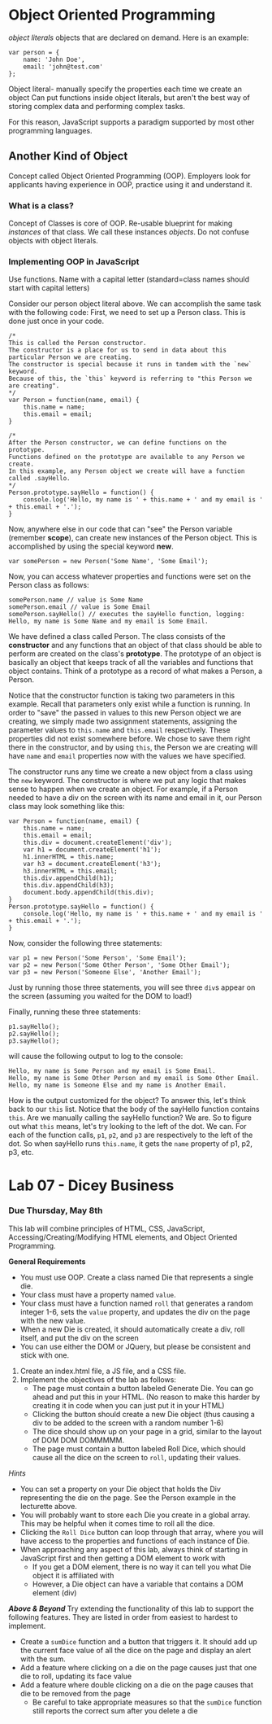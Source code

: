 # Object Oriented Programming

 *object literals* 
 objects that are declared on demand. 
 Here is an example:
```
var person = {
    name: 'John Doe',
    email: 'john@test.com'
};
```
Object literal-
manually specify the properties each time we create an object
Can put functions inside object literals, but aren't the best way of storing complex data and performing complex tasks.

For this reason, JavaScript supports a paradigm supported by most other programming languages.

## Another Kind of Object
Concept called Object Oriented Programming (OOP). 
Employers look for applicants having experience in OOP, practice using it and understand it.

### What is a class?
Concept of Classes is core of OOP. 
Re-usable blueprint for making *instances* of that class. 
We call these instances *objects*. Do not confuse objects with object literals.

### Implementing OOP in JavaScript
Use functions. 
Name with a capital letter (standard=class names should start with capital letters)

Consider our person object literal above. We can accomplish the same task with the following code:
First, we need to set up a Person class. This is done just once in your code.
```
/*
This is called the Person constructor.
The constructor is a place for us to send in data about this particular Person we are creating.
The constructor is special because it runs in tandem with the `new` keyword.
Because of this, the `this` keyword is referring to "this Person we are creating".
*/
var Person = function(name, email) {
    this.name = name;
    this.email = email;
}

/*
After the Person constructor, we can define functions on the prototype.
Functions defined on the prototype are available to any Person we create.
In this example, any Person object we create will have a function called .sayHello.
*/
Person.prototype.sayHello = function() {
    console.log('Hello, my name is ' + this.name + ' and my email is ' + this.email + '.');
}
```
Now, anywhere else in our code that can "see" the Person variable (remember **scope**), can create new instances of the Person object.
This is accomplished by using the special keyword **new**.
```
var somePerson = new Person('Some Name', 'Some Email');
```
Now, you can access whatever properties and functions were set on the Person class as follows:
```
somePerson.name // value is Some Name
somePerson.email // value is Some Email
somePerson.sayHello() // executes the sayHello function, logging: Hello, my name is Some Name and my email is Some Email.
```

We have defined a class called Person. The class consists of the **constructor** and any functions that an object of that class should be able to perform are created on the class's **prototype**.
The prototype of an object is basically an object that keeps track of all the variables and functions that object contains. Think of a prototype as a record of what makes a Person, a Person.

Notice that the constructor function is taking two parameters in this example. Recall that parameters only exist while a function is running. In order to "save" the passed in values to this new Person object we are creating, we simply made two assignment statements, assigning the parameter values to `this.name` and `this.email` respectively. These properties did not exist somewhere before. We chose to save them right there in the constructor, and by using `this`, the Person we are creating will have `name` and `email` properties now with the values we have specified.

The constructor runs any time we create a new object from a class using the `new` keyword. The constructor is where we put any logic that makes sense to happen when we create an object. For example, if a Person needed to have a div on the screen with its name and email in it, our Person class may look something like this:
```
var Person = function(name, email) {
    this.name = name;
    this.email = email;
    this.div = document.createElement('div');
    var h1 = document.createElement('h1');
    h1.innerHTML = this.name;
    var h3 = document.createElement('h3');
    h3.innerHTML = this.email;
    this.div.appendChild(h1);
    this.div.appendChild(h3);
    document.body.appendChild(this.div);
}
Person.prototype.sayHello = function() {
    console.log('Hello, my name is ' + this.name + ' and my email is ' + this.email + '.');
}
```
Now, consider the following three statements:
```
var p1 = new Person('Some Person', 'Some Email');
var p2 = new Person('Some Other Person', 'Some Other Email');
var p3 = new Person('Someone Else', 'Another Email');
```
Just by running those three statements, you will see three `div`s appear on the screen (assuming you waited for the DOM to load!)

Finally, running these three statements:
```
p1.sayHello();
p2.sayHello();
p3.sayHello();
```
will cause the following output to log to the console:
```
Hello, my name is Some Person and my email is Some Email.
Hello, my name is Some Other Person and my email is Some Other Email.
Hello, my name is Someone Else and my name is Another Email.
```
How is the output customized for the object? To answer this, let's think back to our `this` list. Notice that the body of the sayHello function contains `this`. Are we manually calling the sayHello function? We are. So to figure out what `this` means, let's try looking to the left of the dot. We can. For each of the function calls, `p1`, `p2`, and `p3` are respectively to the left of the dot. So when sayHello runs `this.name`, it gets the `name` property of p1, p2, p3, etc.

# Lab 07 - Dicey Business
### Due Thursday, May 8th
This lab will combine principles of HTML, CSS, JavaScript, Accessing/Creating/Modifying HTML elements, and Object Oriented Programming.

**General Requirements**
* You must use OOP. Create a class named Die that represents a single die.
* Your class must have a property named `value`.
* Your class must have a function named `roll` that generates a random integer 1-6, sets the `value` property, and updates the div on the page with the new value.
* When a new Die is created, it should automatically create a div, roll itself, and put the div on the screen
* You can use either the DOM or JQuery, but please be consistent and stick with one.

1. Create an index.html file, a JS file, and a CSS file.
2. Implement the objectives of the lab as follows:
    * The page must contain a button labeled Generate Die. You can go ahead and put this in your HTML. (No reason to make this harder by creating it in code when you can just put it in your HTML)
    * Clicking the button should create a new Die object (thus causing a div to be added to the screen with a random number 1-6)
    * The dice should show up on your page in a grid, similar to the layout of DOM DOM DOMMMMM.
    * The page must contain a button labeled Roll Dice, which should cause all the dice on the screen to `roll`, updating their values.
    

*Hints*
* You can set a property on your Die object that holds the Div representing the die on the page. See the Person example in the lecturette above.
* You will probably want to store each Die you create in a global array. This may be helpful when it comes time to roll all the dice.
* Clicking the `Roll Dice` button can loop through that array, where you will have access to the properties and functions of each instance of Die.
* When approaching any aspect of this lab, always think of starting in JavaScript first and then getting a DOM element to work with
    * If you get a DOM element, there is no way it can tell you what Die object it is affiliated with
    * However, a Die object can have a variable that contains a DOM element (div)

**_Above & Beyond_**
Try extending the functionality of this lab to support the following features. They are listed in order from easiest to hardest to implement.
* Create a `sumDice` function and a button that triggers it. It should add up the current face value of all the dice on the page and display an alert with the sum.
* Add a feature where clicking on a die on the page causes just that one die to roll, updating its face value
* Add a feature where double clicking on a die on the page causes that die to be removed from the page
    * Be careful to take appropriate measures so that the `sumDice` function still reports the correct sum after you delete a die
